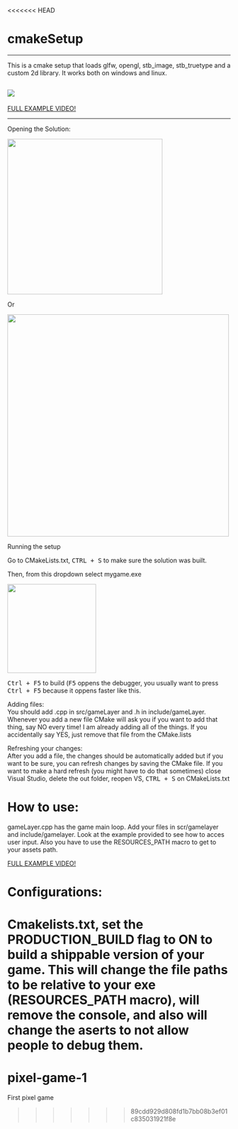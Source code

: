 <<<<<<< HEAD
# cmakeSetup

---

This is a cmake setup that loads glfw, opengl, stb_image, stb_truetype and a custom 2d library. It works both on windows and linux.

![](https://github.com/meemknight/photos/blob/master/cmakeSetup1.png)
---

  [FULL EXAMPLE VIDEO!](https://www.youtube.com/watch?v=zJoXMfCI9LM)

---

<p>Opening the Solution:</p> 

<img src="https://raw.githubusercontent.com/meemknight/photos/master/llge1.gif" width="350">

Or

<img src="https://raw.githubusercontent.com/meemknight/photos/master/llge2.gif" width="500">

Running the setup

Go to CMakeLists.txt, <kbd>CTRL + S</kbd> to make sure the solution was built.

Then, from this dropdown select mygame.exe

<img src="https://raw.githubusercontent.com/meemknight/photos/master/llge3.gif" width="200">

<kbd>Ctrl + F5</kbd> to build (<kbd>F5</kbd> oppens the debugger, you usually want to press <kbd>Ctrl + F5</kbd> because it oppens faster like this.

<p>Adding files:<br>
You should add .cpp in src/gameLayer and .h in include/gameLayer. Whenever you add a new file CMake will ask you if you want to add that thing, say NO every time! I am already adding all of the things.
If you accidentally say YES, just remove that file from the CMake.lists
</p>

<p>Refreshing your changes:<br>
After you add a file, the changes should be automatically added but if you want to be sure, you can refresh changes by saving the CMake file. If you want to make a hard refresh (you might have to do that sometimes) close Visual Studio, delete the out folder, reopen VS, <kbd>CTRL + S</kbd> on CMakeLists.txt</p>


# How to use:

  gameLayer.cpp has the game main loop. Add your files in scr/gamelayer and include/gamelayer.
  Look at the example provided to see how to acces user input.
  Also you have to use the RESOURCES_PATH macro to get to your assets path.

  [FULL EXAMPLE VIDEO!](https://www.youtube.com/watch?v=zJoXMfCI9LM)
  
# Configurations:


  Cmakelists.txt, set the PRODUCTION_BUILD flag to ON to build a shippable version of your game. This will change the file paths to be relative to your exe (RESOURCES_PATH macro), will remove the console, and also will change the aserts to not allow people to debug them.
=======
# pixel-game-1
First pixel game 
>>>>>>> 89cdd929d808fd1b7bb08b3ef01c835031921f8e
